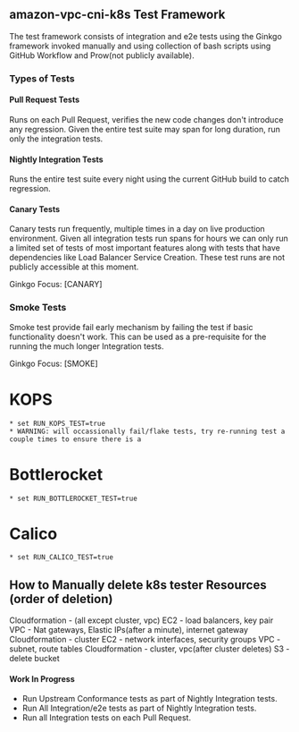 ## amazon-vpc-cni-k8s Test Framework
The test framework consists of integration and e2e tests using the Ginkgo framework invoked manually and using collection of bash scripts using GitHub Workflow and Prow(not publicly available).

### Types of Tests

#### Pull Request Tests
Runs on each Pull Request, verifies the new code changes don't introduce any regression. Given the entire test suite may span for long duration, run only the integration tests.

#### Nightly Integration Tests
Runs the entire test suite every night using the current GitHub build to catch regression.

#### Canary Tests
Canary tests run frequently, multiple times in a day on live production environment. Given all integration tests run spans for hours we can only run a limited set of tests of most important features along with tests that have dependencies like Load Balancer Service Creation. These test runs are not publicly accessible at this moment.

Ginkgo Focus: [CANARY]

### Smoke Tests
Smoke test provide fail early mechanism by failing the test if basic functionality doesn't work. This can be used as a pre-requisite for the running the much longer Integration tests.

Ginkgo Focus: [SMOKE]

# KOPS
    * set RUN_KOPS_TEST=true
    * WARNING: will occassionally fail/flake tests, try re-running test a couple times to ensure there is a 
    
# Bottlerocket
    * set RUN_BOTTLEROCKET_TEST=true

# Calico
    * set RUN_CALICO_TEST=true

## How to Manually delete k8s tester Resources (order of deletion)
Cloudformation - (all except cluster, vpc)
EC2 - load balancers, key pair
VPC - Nat gateways, Elastic IPs(after a minute), internet gateway
Cloudformation - cluster
EC2 - network interfaces, security groups
VPC - subnet, route tables
Cloudformation - cluster, vpc(after cluster deletes)
S3 - delete bucket

#### Work In Progress
- Run Upstream Conformance tests as part of Nightly Integration tests.
- Run All Integration/e2e tests as part of Nightly Integration tests.
- Run all Integration tests on each Pull Request.
